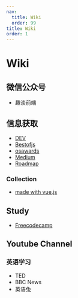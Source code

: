 ```yaml
---
nav:
  title: Wiki
  order: 99
title: Wiki
order: 1
---
```


# Wiki

## 微信公众号

- 趣谈前端

## 信息获取

- [DEV](https://dev.to/)
- [Bestofjs](https://bestofjs.org/)
- [osawards](https://osawards.com/)
- [Medium](https://medium.com/)
- [Roadmap](https://roadmap.sh/)

### Collection

- [made with vue.js](https://madewithvuejs.com/)

## Study

- [Freecodecamp](https://www.freecodecamp.org/)

## Youtube Channel

### 英语学习

- TED
- BBC News
- 英语兔

